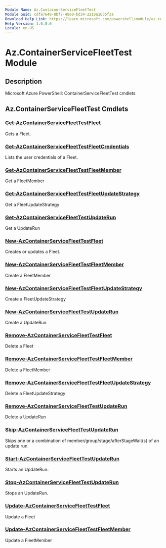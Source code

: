 ```yaml
---
Module Name: Az.ContainerServiceFleetTest
Module Guid: cdfa7640-8bf7-4860-bd34-2210a1635f3a
Download Help Link: https://learn.microsoft.com/powershell/module/az.containerservicefleettest
Help Version: 1.0.0.0
Locale: en-US
---
```


# Az.ContainerServiceFleetTest Module
## Description
Microsoft Azure PowerShell: ContainerServiceFleetTest cmdlets

## Az.ContainerServiceFleetTest Cmdlets
### [Get-AzContainerServiceFleetTestFleet](Get-AzContainerServiceFleetTestFleet.md)
Gets a Fleet.

### [Get-AzContainerServiceFleetTestFleetCredentials](Get-AzContainerServiceFleetTestFleetCredentials.md)
Lists the user credentials of a Fleet.

### [Get-AzContainerServiceFleetTestFleetMember](Get-AzContainerServiceFleetTestFleetMember.md)
Get a FleetMember

### [Get-AzContainerServiceFleetTestFleetUpdateStrategy](Get-AzContainerServiceFleetTestFleetUpdateStrategy.md)
Get a FleetUpdateStrategy

### [Get-AzContainerServiceFleetTestUpdateRun](Get-AzContainerServiceFleetTestUpdateRun.md)
Get a UpdateRun

### [New-AzContainerServiceFleetTestFleet](New-AzContainerServiceFleetTestFleet.md)
Creates or updates a Fleet.

### [New-AzContainerServiceFleetTestFleetMember](New-AzContainerServiceFleetTestFleetMember.md)
Create a FleetMember

### [New-AzContainerServiceFleetTestFleetUpdateStrategy](New-AzContainerServiceFleetTestFleetUpdateStrategy.md)
Create a FleetUpdateStrategy

### [New-AzContainerServiceFleetTestUpdateRun](New-AzContainerServiceFleetTestUpdateRun.md)
Create a UpdateRun

### [Remove-AzContainerServiceFleetTestFleet](Remove-AzContainerServiceFleetTestFleet.md)
Delete a Fleet

### [Remove-AzContainerServiceFleetTestFleetMember](Remove-AzContainerServiceFleetTestFleetMember.md)
Delete a FleetMember

### [Remove-AzContainerServiceFleetTestFleetUpdateStrategy](Remove-AzContainerServiceFleetTestFleetUpdateStrategy.md)
Delete a FleetUpdateStrategy

### [Remove-AzContainerServiceFleetTestUpdateRun](Remove-AzContainerServiceFleetTestUpdateRun.md)
Delete a UpdateRun

### [Skip-AzContainerServiceFleetTestUpdateRun](Skip-AzContainerServiceFleetTestUpdateRun.md)
Skips one or a combination of member/group/stage/afterStageWait(s) of an update run.

### [Start-AzContainerServiceFleetTestUpdateRun](Start-AzContainerServiceFleetTestUpdateRun.md)
Starts an UpdateRun.

### [Stop-AzContainerServiceFleetTestUpdateRun](Stop-AzContainerServiceFleetTestUpdateRun.md)
Stops an UpdateRun.

### [Update-AzContainerServiceFleetTestFleet](Update-AzContainerServiceFleetTestFleet.md)
Update a Fleet

### [Update-AzContainerServiceFleetTestFleetMember](Update-AzContainerServiceFleetTestFleetMember.md)
Update a FleetMember

